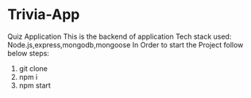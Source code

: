# Trivia-App
Quiz Application
This is the backend of application
Tech stack used: Node.js,express,mongodb,mongoose
In Order to start the Project follow below steps:
1. git clone 
2. npm i 
3. npm start

